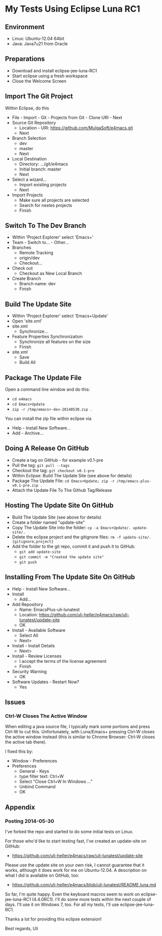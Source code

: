 My Tests Using Eclipse Luna RC1
===============================

Environment
-----------

* Linux: Ubuntu-12.04 64bit
* Java: Java7u21 from Oracle

Preparations
------------

* Download and install eclipse-jee-luna-RC1
* Start eclipse using a fresh workspace
* Close the Welcome Screen

Import The Git Project
----------------------

Within Eclipse, do this

* File - Import - Git - Projects from Git - Clone URI - Next
* Source Git Repository
    * Location - URI: https://github.com/MulgaSoft/e4macs.git
    * Next
* Branch Selection
    * dev
    * master
    * Next
* Local Destination
    * Directory: .../git/e4macs
    * Initial branch: master
    * Next
* Select a wizard...
    * Import existing projects
    * Next
* Import Projects
    * Make sure all projects are selected
    * Search for nestes projects
    * Finish

Switch To The Dev Branch
------------------------

* Within 'Project Explorer' select 'Emacs+'
* Team - Switch to... - Other...
* Branches
    * Remote Tracking
    * origin/dev
    * Checkout...
* Check out
    * Checkout as New Local Branch
* Create Branch
    * Branch name: dev
    * Finish

Build The Update Site
---------------------

* Within 'Project Explorer' select 'Emacs+Update'
* Open 'site.xml'
* site.xml
    * Synchronize...
* Feature Properties Synchronization
    * Synchronize all features on the size
    * Finish
* site.xml
    * Save
    * Build All

Package The Update File
-----------------------

Open a command line window and do this:

* `cd e4macs`
* `cd Emacs+Update`
* `zip -r /tmp/emacs+-dev-20140530.zip .`

You can install the zip file within eclipse via

* Help - Install New Software...
* Add - Archive...

Doing A Release On GitHub
-------------------------

* Create a tag on GitHub - for example v0.1-pre
* Pull the tag: `git pull --tags`
* Checkout the tag: `git checkout v0.1-pre`
* Within Eclipse: Build The Update Site (see above for details)
* Package The Update File: `cd Emacs+Update; zip -r /tmp/emacs-plus-v0.1-pre.zip .`
* Attach the Update File To The Github Tag/Release

Hosting The Update Site On GitHub
---------------------------------

* Build The Update Site (see above for details)
* Create a folder named "update-site"
* Copy The Update Site into the folder: `cp -a Emacs+Update/. update-site/.`
* Delete the eclipse project and the gitignore files: `rm -f update-site/.{gitignore,project}`
* Add the folder to the git repo, commit it and push it to GitHub:
    * `git add update-site`
    * `git commit -m "Created the update site"`
    * `git push`

Installing From The Update Site On GitHub
-----------------------------------------

* Help - Install New Software...
* Install
    * Add...
* Add Repository
    * Name: EmacsPlus-uli-lunatest
    * Location: https://github.com/uli-heller/e4macs/raw/uli-lunatest/update-site
    * OK
* Install - Available Software
    * Select All
    * Next>
* Install - Install Details
    * Next>
* Install - Review Licenses
    * I accept the terms of the license agreement
    * Finish
* Security Warning
    * OK
* Software Updates - Restart Now?
    * Yes

Issues
------

### Ctrl-W Closes The Active Window

When editing a java source file, I typically mark some portions and press Ctrl-W to cut this.
Unfortunately, with Luna/Emacs+ pressing Ctrl-W closes the active window instead (this is similar
to Chrome Browser: Ctrl-W closes the active tab there).

I fixed this by:

* Window - Preferences
* Preferences
    * General - Keys
    * type filter text: Ctrl+W
    * Select "Close Ctrl+W In Windows ..."
    * Unbind Command
    * OK

Appendix
--------

### Posting 2014-05-30

I've forked the repo and started to do some initial tests on Linux.

For those who'd like to start testing fast, I've created an update-site on GitHub:

* https://github.com/uli-heller/e4macs/raw/uli-lunatest/update-site

Please use the update site on your own risk, I cannot guarantee that it works, although it does work for me on Ubuntu-12.04.
A description on what I did is available on GitHub, too:

* https://github.com/uli-heller/e4macs/blob/uli-lunatest/README.luna.md

So far, I'm quite happy. Even the keyboard macros seem to work on eclipse-jee-luna-RC1 (4.4.0RC1).
I'll do some more tests within the next couple of days. I'll use it on Windows 7, too. For all my tests, I'll use eclipse-jee-luna-RC1.

Thanks a lot for providing this eclipse extension!

Best regards, Uli
